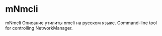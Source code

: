 # mNmcli
mNmcli Описание утилиты nmcli на русском языке.  Command-line tool for controlling NetworkManager.
